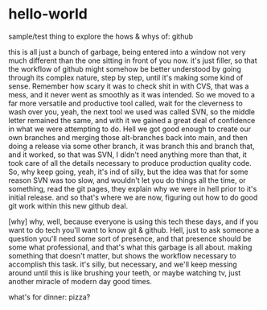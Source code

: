 # hello-world
sample/test thing to explore the hows &amp; whys of: github

this is all just a bunch of garbage, being entered into a window not very much different than the one sitting in front of you now. it's just filler, so that the workflow of github might somehow be better understood by going through its complex nature, step by step, until it's making some kind of sense. Remember how scary it was to check shit in with CVS, that was a mess, and it never went as smoothly as it was intended. So we moved to a far more versatile and productive tool called, wait for the cleverness to wash over you, yeah, the next tool we used was called SVN, so the middle letter remained the same, and with it we gained a great deal of confidence in what we were attempting to do. Hell we got good enough to create our own branches and merging those alt-branches back into main, and then doing a release via some other branch, it was branch this and branch that, and it worked, so that was SVN, I didn't need anything more than that, it took care of all the details necessary to produce production quality code. So, why keep going, yeah, it's ind of silly, but the idea was that for some reason SVN was too slow, and wouldn't let you do things all the time, or something, read the git pages, they explain why we were in hell prior to it's initial release. and so that's where we are now, figuring out how to do good git work within this new github deal. 

[why]
why, well, because everyone is using this tech these days, and if you want to do tech you'll want to know git & github. Hell, just to ask someone a question you'll need some sort of presence, and that presence should be some what professional, and that's what this garbage is all about. making something that doesn't matter, but shows the workflow necessary to accomplish this task. it's silly, but necessary, and we'll keep messing around until this is like brushing your teeth, or maybe watching tv, just another miracle of modern day good times.




what's for dinner: pizza?
